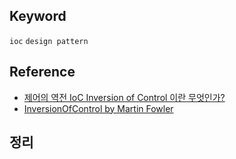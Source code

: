 ## Keyword
`ioc` `design pattern`

## Reference
- [제어의 역전 IoC Inversion of Control 이란 무엇인가?](http://vandbt.tistory.com/43)
- [InversionOfControl by Martin Fowler](https://martinfowler.com/bliki/InversionOfControl.html)

## 정리